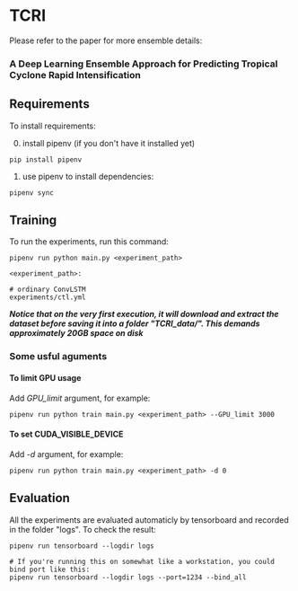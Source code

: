 # TCRI

Please refer to the paper for more ensemble details:
### A Deep Learning Ensemble Approach for Predicting Tropical Cyclone Rapid Intensification
 

## Requirements

To install requirements:

0. install pipenv (if you don't have it installed yet)
```setup
pip install pipenv
```
1. use pipenv to install dependencies:
```
pipenv sync
```

## Training

To run the experiments, run this command:

```train
pipenv run python main.py <experiment_path>

<experiment_path>:

# ordinary ConvLSTM
experiments/ctl.yml
```

***Notice that on the very first execution, it will download and extract the dataset before saving it into a folder "TCRI_data/".
This demands approximately 20GB space on disk***

### Some usful aguments

#### To limit GPU usage
Add *GPU_limit* argument, for example:
```args
pipenv run python train main.py <experiment_path> --GPU_limit 3000
```

#### To set CUDA_VISIBLE_DEVICE
Add *-d* argument, for example:
```args
pipenv run python train main.py <experiment_path> -d 0
```

## Evaluation

All the experiments are evaluated automaticly by tensorboard and recorded in the folder "logs".
To check the result:

```eval
pipenv run tensorboard --logdir logs

# If you're running this on somewhat like a workstation, you could bind port like this:
pipenv run tensorboard --logdir logs --port=1234 --bind_all
```
